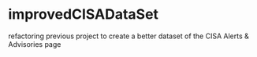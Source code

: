 # improvedCISADataSet
refactoring previous project to create a better dataset of the CISA Alerts &amp; Advisories page
